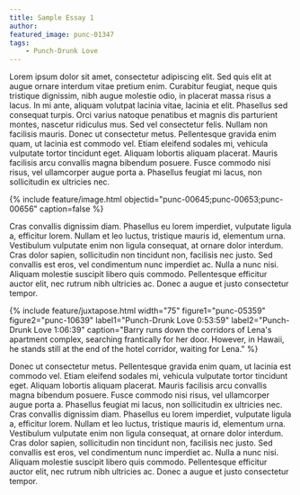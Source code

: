 ```yaml
---
title: Sample Essay 1
author:
featured_image: punc-01347
tags:
    - Punch-Drunk Love
---
```


Lorem ipsum dolor sit amet, consectetur adipiscing elit. Sed quis elit at augue ornare interdum vitae pretium enim. Curabitur feugiat, neque quis tristique dignissim, nibh augue molestie odio, in placerat massa risus a lacus. In mi ante, aliquam volutpat lacinia vitae, lacinia et elit. Phasellus sed consequat turpis. Orci varius natoque penatibus et magnis dis parturient montes, nascetur ridiculus mus. Sed vel consectetur felis. Nullam non facilisis mauris. Donec ut consectetur metus. Pellentesque gravida enim quam, ut lacinia est commodo vel. Etiam eleifend sodales mi, vehicula vulputate tortor tincidunt eget. Aliquam lobortis aliquam placerat. Mauris facilisis arcu convallis magna bibendum posuere. Fusce commodo nisi risus, vel ullamcorper augue porta a. Phasellus feugiat mi lacus, non sollicitudin ex ultricies nec.

{% include feature/image.html objectid="punc-00645;punc-00653;punc-00656" caption=false %}

Cras convallis dignissim diam. Phasellus eu lorem imperdiet, vulputate ligula a, efficitur lorem. Nullam et leo luctus, tristique mauris id, elementum urna. Vestibulum vulputate enim non ligula consequat, at ornare dolor interdum. Cras dolor sapien, sollicitudin non tincidunt non, facilisis nec justo. Sed convallis est eros, vel condimentum nunc imperdiet ac. Nulla a nunc nisi. Aliquam molestie suscipit libero quis commodo. Pellentesque efficitur auctor elit, nec rutrum nibh ultricies ac. Donec a augue et justo consectetur tempor.

{% include feature/juxtapose.html width="75" figure1="punc-05359" figure2="punc-10639" label1="Punch-Drunk Love 0:53:59" label2="Punch-Drunk Love 1:06:39" caption="Barry runs down the corridors of Lena's apartment complex, searching frantically for her door. However, in Hawaii, he stands still at the end of the hotel corridor, waiting for Lena." %}

Donec ut consectetur metus. Pellentesque gravida enim quam, ut lacinia est commodo vel. Etiam eleifend sodales mi, vehicula vulputate tortor tincidunt eget. Aliquam lobortis aliquam placerat. Mauris facilisis arcu convallis magna bibendum posuere. Fusce commodo nisi risus, vel ullamcorper augue porta a. Phasellus feugiat mi lacus, non sollicitudin ex ultricies nec. Cras convallis dignissim diam. Phasellus eu lorem imperdiet, vulputate ligula a, efficitur lorem. Nullam et leo luctus, tristique mauris id, elementum urna. Vestibulum vulputate enim non ligula consequat, at ornare dolor interdum. Cras dolor sapien, sollicitudin non tincidunt non, facilisis nec justo. Sed convallis est eros, vel condimentum nunc imperdiet ac. Nulla a nunc nisi. Aliquam molestie suscipit libero quis commodo. Pellentesque efficitur auctor elit, nec rutrum nibh ultricies ac. Donec a augue et justo consectetur tempor.